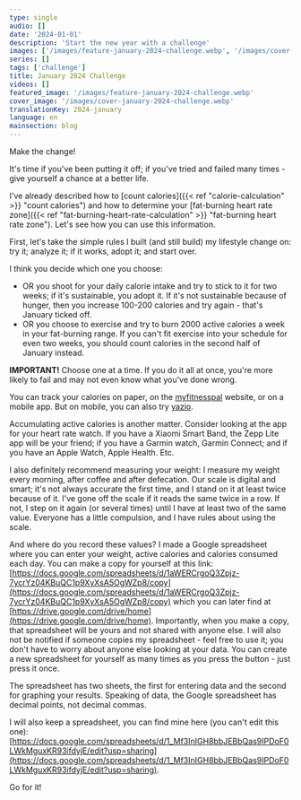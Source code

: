 ```yaml
---
type: single
audio: []
date: '2024-01-01'
description: 'Start the new year with a challenge'
images: ['/images/feature-january-2024-challenge.webp', '/images/cover-january-2024-challenge.webp']
series: []
tags: ['challenge']
title: January 2024 Challenge
videos: []
featured_image: '/images/feature-january-2024-challenge.webp'
cover_image: '/images/cover-january-2024-challenge.webp'
translationKey: 2024-january
language: en
mainsection: blog
---
```

Make the change!

It's time if you've been putting it off; if you've tried and failed many times - give yourself a chance at a better life.

I've already described how to [count calories]({{< ref "calorie-calculation" >}} "count calories") and how to determine your [fat-burning heart rate zone]({{< ref "fat-burning-heart-rate-calculation" >}} "fat-burning heart rate zone"). Let's see how you can use this information.

First, let's take the simple rules I built (and still build) my lifestyle change on: try it; analyze it; if it works, adopt it; and start over.

I think you decide which one you choose:
- OR you shoot for your daily calorie intake and try to stick to it for two weeks; if it's sustainable, you adopt it. If it's not sustainable because of hunger, then you increase 100-200 calories and try again - that's January ticked off.
- OR you choose to exercise and try to burn 2000 active calories a week in your fat-burning range. If you can't fit exercise into your schedule for even two weeks, you should count calories in the second half of January instead.

**IMPORTANT!** Choose one at a time. If you do it all at once, you're more likely to fail and may not even know what you've done wrong.

You can track your calories on paper, on the [myfitnesspal](https://www.myfitnesspal.com/ "myfitnesspal") website, or on a mobile app. But on mobile, you can also try [yazio](https://www.yazio.com/ "yazio").

Accumulating active calories is another matter. Consider looking at the app for your heart rate watch. If you have a Xiaomi Smart Band, the Zepp Lite app will be your friend; if you have a Garmin watch, Garmin Connect; and if you have an Apple Watch, Apple Health. Etc.

I also definitely recommend measuring your weight: I measure my weight every morning, after coffee and after defecation. Our scale is digital and smart; it's not always accurate the first time, and I stand on it at least twice because of it. I've gone off the scale if it reads the same twice in a row. If not, I step on it again (or several times) until I have at least two of the same value. Everyone has a little compulsion, and I have rules about using the scale.

And where do you record these values? I made a Google spreadsheet where you can enter your weight, active calories and calories consumed each day. You can make a copy for yourself at this link: [https://docs.google.com/spreadsheets/d/1aWERCrgoQ3Zpjz-7ycrYz04KBuQC1p9XyXsA5OgWZp8/copy](https://docs.google.com/spreadsheets/d/1aWERCrgoQ3Zpjz-7ycrYz04KBuQC1p9XyXsA5OgWZp8/copy) which you can later find at [https://drive.google.com/drive/home](https://drive.google.com/drive/home). Importantly, when you make a copy, that spreadsheet will be yours and not shared with anyone else. I will also not be notified if someone copies my spreadsheet - feel free to use it; you don't have to worry about anyone else looking at your data. You can create a new spreadsheet for yourself as many times as you press the button - just press it once.

The spreadsheet has two sheets, the first for entering data and the second for graphing your results. Speaking of data, the Google spreadsheet has decimal points, not decimal commas. 

I will also keep a spreadsheet, you can find mine here (you can't edit this one): [https://docs.google.com/spreadsheets/d/1_Mf3InIGH8bbJEBbQas9IPDoF0LWkMguxKR93ifdyjE/edit?usp=sharing](https://docs.google.com/spreadsheets/d/1_Mf3InIGH8bbJEBbQas9IPDoF0LWkMguxKR93ifdyjE/edit?usp=sharing).

Go for it!


